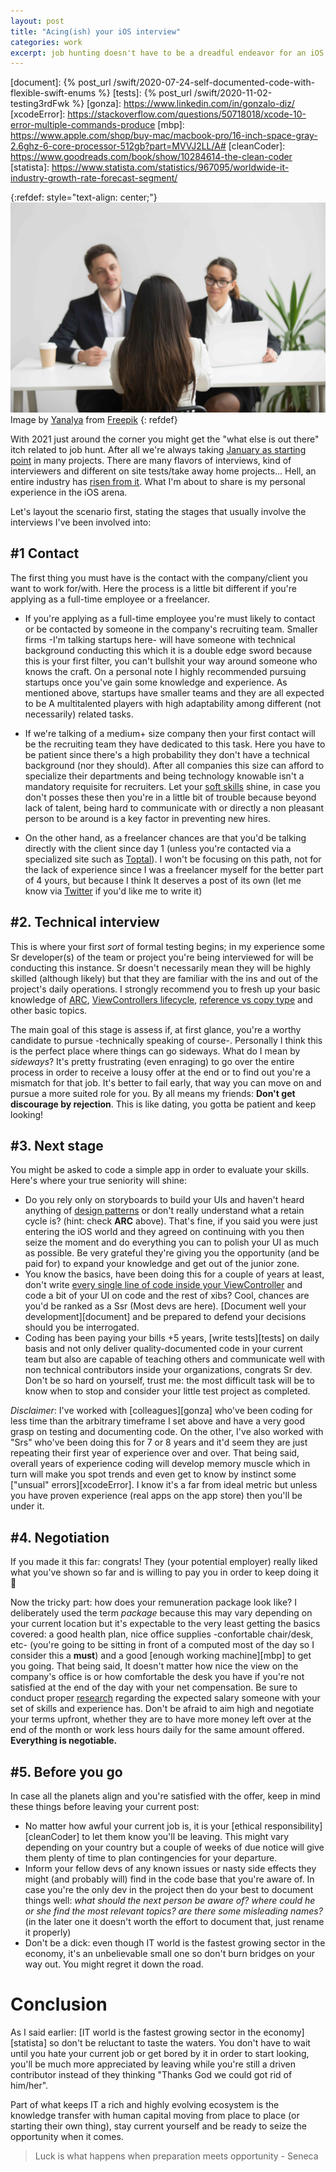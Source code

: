 ```yaml
---
layout: post
title: "Acing(ish) your iOS interview"
categories: work
excerpt: job hunting doesn't have to be a dreadful endeavor for an iOS developer. Let me show you what I mean
---
```


[resolutions]: https://www.nytimes.com/guides/smarterliving/resolution-ideas
[research]: https://www.glassdoor.com/index.htm
[referralLink]: https://www.freepik.com/free-photo/headhunters-interviewing-female-job-candidate_3952566.htm
[referralAutor]: https://www.freepik.com/yanalya
[softSkills]: https://www.thebalancecareers.com/list-of-soft-skills-2063770
[toptal]: https://www.toptal.com
[twitter_username]: http://twitter.com/chirino89m
[crackingTweet]: https://twitter.com/Chirino89M/status/1325781407029923844
[massiveVC]: https://engineering.etermax.com/dealing-with-massive-view-models-using-mvvm-on-ios-74b2697557ce
[arc]: https://docs.swift.org/swift-book/LanguageGuide/AutomaticReferenceCounting.html
[lifecycle]: https://developer.apple.com/library/archive/referencelibrary/GettingStarted/DevelopiOSAppsSwift/WorkWithViewControllers.html
[valueType]: https://developer.apple.com/swift/blog/?id=10
[gamma]: https://www.goodreads.com/book/show/85009.Design_Patterns?ac=1&from_search=true&qid=kUEBUgDKqD&rank=1
[document]: {% post_url /swift/2020-07-24-self-documented-code-with-flexible-swift-enums %}
[tests]: {% post_url /swift/2020-11-02-testing3rdFwk %}
[gonza]: https://www.linkedin.com/in/gonzalo-diz/
[xcodeError]: https://stackoverflow.com/questions/50718018/xcode-10-error-multiple-commands-produce
[mbp]: https://www.apple.com/shop/buy-mac/macbook-pro/16-inch-space-gray-2.6ghz-6-core-processor-512gb?part=MVVJ2LL/A#
[cleanCoder]: https://www.goodreads.com/book/show/10284614-the-clean-coder
[statista]: https://www.statista.com/statistics/967095/worldwide-it-industry-growth-rate-forecast-segment/

{:refdef: style="text-align: center;"}
![compass](/assets/posts/6_interviewing/cover.jpg)
Image by [Yanalya][referralAutor] from [Freepik][referralLink]
{: refdef}

With 2021 just around the corner you might get the "what else is out there" itch related to job hunt. After all we're always taking [January as starting point][resolutions] in many projects. There are many flavors of interviews, kind of interviewers and different on site tests/take away home projects... Hell, an entire industry has [risen from it][crackingTweet]. What I'm about to share is my personal experience in the iOS arena.

Let's layout the scenario first, stating the stages that usually involve the interviews I've been involved into:

## #1 Contact 

The first thing you must have is the contact with the company/client you want to work for/with. Here the process is a little bit different if you're applying as a full-time employee or a freelancer.

- If you're applying as a full-time employee you're must likely to contact or be contacted by someone in the company's recruiting team. Smaller firms -I'm talking startups here- will have someone with technical background conducting this which it is a double edge sword because this is your first filter, you can't bullshit your way around someone who knows the craft. On a personal note I highly recommended pursuing startups once you've gain some knowledge and experience. As mentioned above, startups have smaller teams and they are all expected to be A multitalented players with high adaptability among different (not necessarily) related tasks.

- If we're talking of a medium+ size company then your first contact will be the recruiting team they have dedicated to this task. Here you have to be patient since there's a high probability they don't have a technical background (nor they should). After all companies this size can afford to specialize their departments and being technology knowable isn't a mandatory requisite for recruiters. Let your [soft skills][softSkills] shine, in case you don't posses these then you're in a little bit of trouble because beyond lack of talent, being hard to communicate with or directly a non pleasant person to be around is a key factor in preventing new hires.

- On the other hand, as a freelancer chances are that you'd be talking directly with the client since day 1 (unless you're contacted via a specialized site such as [Toptal][toptal]). I won't be focusing on this path, not for the lack of experience since I was a freelancer myself for the better part of 4 yours, but because I think It deserves a post of its own (let me know via [Twitter][twitter_username] if you'd like me to write it)

## #2. Technical interview

This is where your first _sort_ of formal testing begins; in my experience some Sr developer(s) of the team or project you're being interviewed for will be conducting this instance. Sr doesn't necessarily mean they will be highly skilled (although likely) but that they are familiar with the ins and out of the project's daily operations. I strongly recommend you to fresh up your basic knowledge of [ARC][arc], [ViewControllers lifecycle][lifecycle], [reference vs copy type][valueType] and other basic topics.

The main goal of this stage is assess if, at first glance, you're a worthy candidate to pursue -technically speaking of course-. Personally I think this is the perfect place where things can go sideways. What do I mean by _sideways_? It's pretty frustrating (even enraging) to go over the entire process in order to receive a lousy offer at the end or to find out you're a mismatch for that job. It's better to fail early, that way you can move on and pursue a more suited role for you. By all means my friends: **Don't get discourage by rejection**. This is like dating, you gotta be patient and keep looking!

## #3. Next stage 

You might be asked to code a simple app in order to evaluate your skills. Here's where your true seniority will shine: 

- Do you rely only on storyboards to build your UIs and haven't heard anything of [design patterns][gamma] or don't really understand what a retain cycle is? (hint: check **ARC** above). That's fine, if you said you were just entering the iOS world and they agreed on continuing with you then seize the moment and do everything you can to polish your UI as much as possible. Be very grateful they're giving you the opportunity (and be paid for) to expand your knowledge and get out of the junior zone.
- You know the basics, have been doing this for a couple of years at least, don't write [every single line of code inside your ViewController][massiveVC] and code a bit of your UI on code and the rest of xibs? Cool, chances are you'd be ranked as a Ssr (Most devs are here). [Document well your development][document] and be prepared to defend your decisions should you be interrogated.
- Coding has been paying your bills +5 years, [write tests][tests] on daily basis and not only deliver quality-documented code in your current team but also are capable of teaching others and communicate well with non technical contributors inside your organizations, congrats Sr dev. Don't be so hard on yourself, trust me: the most difficult task will be to know when to stop and consider your little test project as completed. 

*Disclaimer*: I've worked with [colleagues][gonza] who've been coding for less time than the arbitrary timeframe I set above and have a very good grasp on testing and documenting code. On the other, I've also worked with "Srs" who've been doing this for 7 or 8 years and it'd seem they are just repeating their first year of experience over and over. That being said, overall years of experience coding will develop memory muscle which in turn will make you spot trends and even get to know by instinct some ["unsual" errors][xcodeError]. I know it's a far from ideal metric but unless you have proven experience (real apps on the app store) then you'll be under it.

## #4. Negotiation 

If you made it this far: congrats! They (your potential employer) really liked what you've shown so far and is willing to pay you in order to keep doing it 🥳

Now the tricky part: how does your remuneration package look like? I deliberately used the term *package* because this may vary depending on your current location but it's expectable to the very least getting the basics covered: a good health plan, nice office supplies -confortable chair/desk, etc- (you're going to be sitting in front of a computed most of the day so I consider this a **must**) and a good [enough working machine][mbp] to get you going. That being said, It doesn't matter how nice the view on the company's office is or how comfortable the desk you have if you're not satisfied at the end of the day with your net compensation. Be sure to conduct proper [research][research] regarding the expected salary someone with your set of skills and experience has. Don't be afraid to aim high and negotiate your terms upfront, whether they are to have more money left over at the end of the month or work less hours daily for the same amount offered. **Everything is negotiable.**  

## #5. Before you go

In case all the planets align and you're satisfied with the offer, keep in mind these things before leaving your current post:

- No matter how awful your current job is, it is your [ethical responsibility][cleanCoder] to let them know you'll be leaving. This might vary depending on your country but a couple of weeks of due notice will give them plenty of time to plan contingencies for your departure.
- Inform your fellow devs of any known issues or nasty side effects they might (and probably will) find in the code base that you're aware of. In case you're the only dev in the project then do your best to document things well: *what should the next person be aware of? where could he or she find the most relevant topics? are there some misleading names?* (in the later one it doesn't worth the effort to document that, just rename it properly)
- Don't be a dick: even though IT world is the fastest growing sector in the economy, it's an unbelievable small one so don't burn bridges on your way out. You might regret it down the road.

# Conclusion 

As I said earlier: [IT world is the fastest growing sector in the economy][statista] so don't be reluctant to taste the waters. You don't have to wait until you hate your current job or get bored by it in order to start looking, you'll be much more appreciated by leaving while you're still a driven contributor instead of they thinking "Thanks God we could got rid of him/her".

Part of what keeps IT a rich and highly evolving ecosystem is the knowledge transfer with human capital moving from place to place (or starting their own thing), stay current yourself and be ready to seize the opportunity when it comes.

> Luck is what happens when preparation meets opportunity - Seneca 
